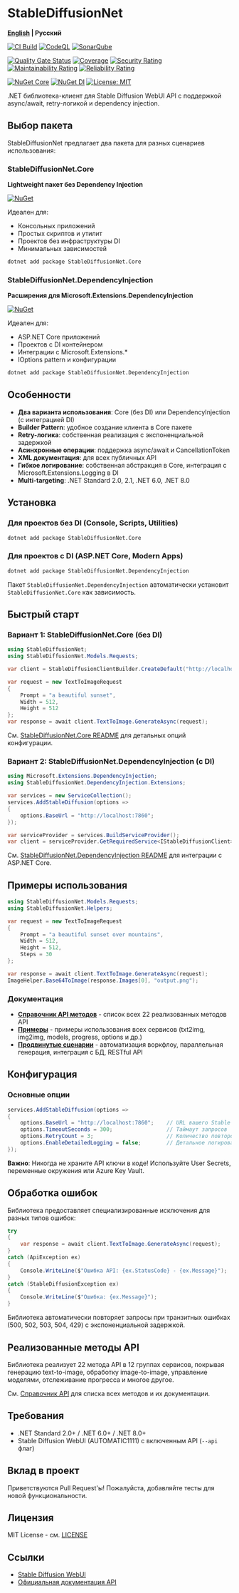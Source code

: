# StableDiffusionNet

**[English](README.md) | Русский**

[![CI Build](https://github.com/mrleo1nid/StableDiffusionNet/actions/workflows/ci.yml/badge.svg)](https://github.com/mrleo1nid/StableDiffusionNet/actions/workflows/ci.yml)
[![CodeQL](https://github.com/mrleo1nid/StableDiffusionNet/actions/workflows/codeql.yml/badge.svg)](https://github.com/mrleo1nid/StableDiffusionNet/actions/workflows/codeql.yml)
[![SonarQube](https://github.com/mrleo1nid/StableDiffusionNet/actions/workflows/sonarqube.yml/badge.svg)](https://github.com/mrleo1nid/StableDiffusionNet/actions/workflows/sonarqube.yml)

[![Quality Gate Status](https://sonarcloud.io/api/project_badges/measure?project=mrleo1nid_StableDiffusionNet&metric=alert_status)](https://sonarcloud.io/summary/new_code?id=mrleo1nid_StableDiffusionNet)
[![Coverage](https://sonarcloud.io/api/project_badges/measure?project=mrleo1nid_StableDiffusionNet&metric=coverage)](https://sonarcloud.io/summary/new_code?id=mrleo1nid_StableDiffusionNet)
[![Security Rating](https://sonarcloud.io/api/project_badges/measure?project=mrleo1nid_StableDiffusionNet&metric=security_rating)](https://sonarcloud.io/summary/new_code?id=mrleo1nid_StableDiffusionNet)
[![Maintainability Rating](https://sonarcloud.io/api/project_badges/measure?project=mrleo1nid_StableDiffusionNet&metric=sqale_rating)](https://sonarcloud.io/summary/new_code?id=mrleo1nid_StableDiffusionNet)
[![Reliability Rating](https://sonarcloud.io/api/project_badges/measure?project=mrleo1nid_StableDiffusionNet&metric=reliability_rating)](https://sonarcloud.io/summary/new_code?id=mrleo1nid_StableDiffusionNet)

[![NuGet Core](https://img.shields.io/nuget/v/StableDiffusionNet.Core.svg?label=Core)](https://www.nuget.org/packages/StableDiffusionNet.Core/)
[![NuGet DI](https://img.shields.io/nuget/v/StableDiffusionNet.DependencyInjection.svg?label=DI)](https://www.nuget.org/packages/StableDiffusionNet.DependencyInjection/)
[![License: MIT](https://img.shields.io/badge/License-MIT-yellow.svg)](https://opensource.org/licenses/MIT)

.NET библиотека-клиент для Stable Diffusion WebUI API с поддержкой async/await, retry-логикой и dependency injection.

## Выбор пакета

StableDiffusionNet предлагает два пакета для разных сценариев использования:

### StableDiffusionNet.Core
**Lightweight пакет без Dependency Injection**

[![NuGet](https://img.shields.io/nuget/v/StableDiffusionNet.Core.svg)](https://www.nuget.org/packages/StableDiffusionNet.Core/)

Идеален для:
- Консольных приложений
- Простых скриптов и утилит
- Проектов без инфраструктуры DI
- Минимальных зависимостей

```bash
dotnet add package StableDiffusionNet.Core
```

### StableDiffusionNet.DependencyInjection
**Расширения для Microsoft.Extensions.DependencyInjection**

[![NuGet](https://img.shields.io/nuget/v/StableDiffusionNet.DependencyInjection.svg)](https://www.nuget.org/packages/StableDiffusionNet.DependencyInjection/)

Идеален для:
- ASP.NET Core приложений
- Проектов с DI контейнером
- Интеграции с Microsoft.Extensions.*
- IOptions pattern и конфигурации

```bash
dotnet add package StableDiffusionNet.DependencyInjection
```

## Особенности

- **Два варианта использования**: Core (без DI) или DependencyInjection (с интеграцией DI)
- **Builder Pattern**: удобное создание клиента в Core пакете
- **Retry-логика**: собственная реализация с экспоненциальной задержкой
- **Асинхронные операции**: поддержка async/await и CancellationToken
- **XML документация**: для всех публичных API
- **Гибкое логирование**: собственная абстракция в Core, интеграция с Microsoft.Extensions.Logging в DI
- **Multi-targeting**: .NET Standard 2.0, 2.1, .NET 6.0, .NET 8.0

## Установка

### Для проектов без DI (Console, Scripts, Utilities)

```bash
dotnet add package StableDiffusionNet.Core
```

### Для проектов с DI (ASP.NET Core, Modern Apps)

```bash
dotnet add package StableDiffusionNet.DependencyInjection
```

Пакет `StableDiffusionNet.DependencyInjection` автоматически установит `StableDiffusionNet.Core` как зависимость.

## Быстрый старт

### Вариант 1: StableDiffusionNet.Core (без DI)

```csharp
using StableDiffusionNet;
using StableDiffusionNet.Models.Requests;

var client = StableDiffusionClientBuilder.CreateDefault("http://localhost:7860");

var request = new TextToImageRequest
{
    Prompt = "a beautiful sunset",
    Width = 512,
    Height = 512
};
var response = await client.TextToImage.GenerateAsync(request);
```

См. [StableDiffusionNet.Core README](StableDiffusionNet.Core/README.ru.md) для детальных опций конфигурации.

### Вариант 2: StableDiffusionNet.DependencyInjection (с DI)

```csharp
using Microsoft.Extensions.DependencyInjection;
using StableDiffusionNet.DependencyInjection.Extensions;

var services = new ServiceCollection();
services.AddStableDiffusion(options =>
{
    options.BaseUrl = "http://localhost:7860";
});

var serviceProvider = services.BuildServiceProvider();
var client = serviceProvider.GetRequiredService<IStableDiffusionClient>();
```

См. [StableDiffusionNet.DependencyInjection README](StableDiffusionNet.DependencyInjection/README.ru.md) для интеграции с ASP.NET Core.

## Примеры использования

```csharp
using StableDiffusionNet.Models.Requests;
using StableDiffusionNet.Helpers;

var request = new TextToImageRequest
{
    Prompt = "a beautiful sunset over mountains",
    Width = 512,
    Height = 512,
    Steps = 30
};

var response = await client.TextToImage.GenerateAsync(request);
ImageHelper.Base64ToImage(response.Images[0], "output.png");
```

### Документация

- **[Справочник API методов](docs/API_REFERENCE.ru.md)** - список всех 22 реализованных методов API
- **[Примеры](docs/EXAMPLES.ru.md)** - примеры использования всех сервисов (txt2img, img2img, models, progress, options и др.)
- **[Продвинутые сценарии](docs/ADVANCED.ru.md)** - автоматизация воркфлоу, параллельная генерация, интеграция с БД, RESTful API

## Конфигурация

### Основные опции

```csharp
services.AddStableDiffusion(options =>
{
    options.BaseUrl = "http://localhost:7860";    // URL вашего Stable Diffusion WebUI
    options.TimeoutSeconds = 300;                 // Таймаут запросов
    options.RetryCount = 3;                       // Количество повторов при ошибке
    options.EnableDetailedLogging = false;        // Детальное логирование
});
```

**Важно**: Никогда не храните API ключи в коде! Используйте User Secrets, переменные окружения или Azure Key Vault.

## Обработка ошибок

Библиотека предоставляет специализированные исключения для разных типов ошибок:

```csharp
try
{
    var response = await client.TextToImage.GenerateAsync(request);
}
catch (ApiException ex)
{
    Console.WriteLine($"Ошибка API: {ex.StatusCode} - {ex.Message}");
}
catch (StableDiffusionException ex)
{
    Console.WriteLine($"Ошибка: {ex.Message}");
}
```

Библиотека автоматически повторяет запросы при транзитных ошибках (500, 502, 503, 504, 429) с экспоненциальной задержкой.

## Реализованные методы API

Библиотека реализует 22 метода API в 12 группах сервисов, покрывая генерацию text-to-image, обработку image-to-image, управление моделями, отслеживание прогресса и многое другое.

См. [Справочник API](docs/API_REFERENCE.ru.md) для списка всех методов и их документации.

## Требования

- .NET Standard 2.0+ / .NET 6.0+ / .NET 8.0+
- Stable Diffusion WebUI (AUTOMATIC1111) с включенным API (`--api` флаг)

## Вклад в проект

Приветствуются Pull Request'ы! Пожалуйста, добавляйте тесты для новой функциональности.

## Лицензия

MIT License - см. [LICENSE](LICENSE)

## Ссылки

- [Stable Diffusion WebUI](https://github.com/AUTOMATIC1111/stable-diffusion-webui)
- [Официальная документация API](https://github.com/AUTOMATIC1111/stable-diffusion-webui/wiki/API)


